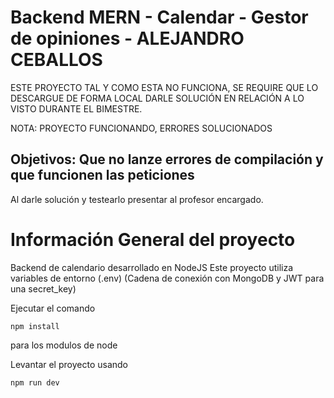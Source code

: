 # Backend MERN - Calendar - Gestor de opiniones - ALEJANDRO CEBALLOS

ESTE PROYECTO TAL Y COMO ESTA NO FUNCIONA, SE REQUIRE QUE LO 
DESCARGUE DE FORMA LOCAL DARLE SOLUCIÓN EN RELACIÓN A LO VISTO
DURANTE EL BIMESTRE.

NOTA: PROYECTO FUNCIONANDO, ERRORES SOLUCIONADOS

## Objetivos: Que no lanze errores de compilación y que funcionen las peticiones

Al darle solución y testearlo presentar al profesor encargado.



# Información General del proyecto

Backend de calendario desarrollado en NodeJS
Este proyecto utiliza variables de entorno (.env)
(Cadena de conexión con MongoDB y JWT para una secret_key)

Ejecutar el comando 
```
npm install
```
para los modulos de node

Levantar el proyecto usando 
```
npm run dev
```
